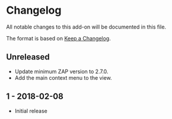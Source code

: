 # Changelog
All notable changes to this add-on will be documented in this file.

The format is based on [Keep a Changelog](https://keepachangelog.com/en/1.0.0/).

## Unreleased

- Update minimum ZAP version to 2.7.0.
- Add the main context menu to the view.

## 1 - 2018-02-08

- Initial release

